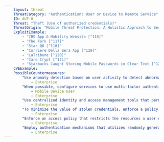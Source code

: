 ```yaml
---
    layout: threat
    ThreatCategory: "Authentication: User or Device to Remote Service"
    ID: AUT-0
    Threat: "Theft (Use of authorized credentials)"
    ThreatOrigin: "Mobile Threat Protection: A Holistic Approach to Securing Mobile Data and Devices [^61]"
    ExploitExample:
        - "CBS App & Mobility Website [^116]"
        - "The Fork [^117]"
        - "Star Q8 [^118]"
        - "Corriere Della Sera App [^119]"
        - "LaTribune [^120]"
        - "Card Crypt [^121]"
        - "Starbucks Caught Storing Mobile Passwords in Clear Text [^122]"
    CVEExample:
    PossibleCountermeasures:
        "Use anomaly detection based on user activity to detect abnormal actions (e.g. authentication from new domains, unusual times, or to rarely-accessed services) and require additional authentication steps before granting access.":
            - Enterprise
        "When possible, configure services to use multi-factor authentication. Ideally, the additional factor should be provided by a separate device than the one being used to perform primary authentication (e.g., laptop and mobile app). Further, avoid the use of SMS messages for 2FA codes, as SMS messages can be readily intercepted.":
            - Mobile Device User
            - Enterprise
        "Use centralized identity and access management tools that permit simultaneous revocation of stolen authentication credentials across all access control mechanisms and terminate active sessions based on those credentials.":
            - Enterprise
        "To minimize the value of stolen credentials, enforce a policy that limits the maximum age of credentials and limits the use of identical or similar credentials.":
            - Enterprise
        "Enforce an access policy that restricts the resources a user can access based on location parameters (e.g. domain, IP address, MAC address, geolocation) of the authentication request. Incorporate the principle of least privilege to limit lateral movement by an attacker with stolen credentials.":
            - Enterprise
        "Employ authentication mechanisms that utilizes randomly generated one-time passwords or tokens for access from untrusted locations. If stolen, (at worst) this would only grant an attacker temporary access. This should be combined with stronger authentication mechanisms being required for a user to change authentication credentials or obtain additional one-time passwords.":
            - Enterprise
---
```


